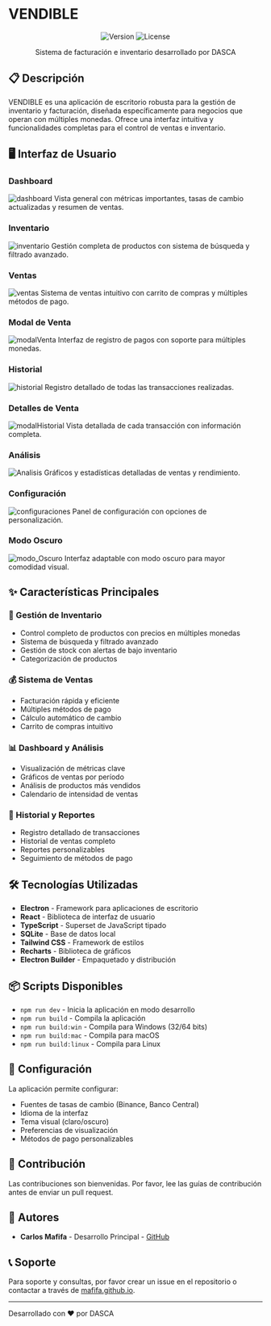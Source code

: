 # VENDIBLE

<div align="center">
  
![Version](https://img.shields.io/badge/version-1.0.3-blue.svg)
![License](https://img.shields.io/badge/license-MIT-green.svg)

Sistema de facturación e inventario desarrollado por DASCA
</div>

## 📋 Descripción

VENDIBLE es una aplicación de escritorio robusta para la gestión de inventario y facturación, diseñada específicamente para negocios que operan con múltiples monedas. Ofrece una interfaz intuitiva y funcionalidades completas para el control de ventas e inventario.

## 🖥️ Interfaz de Usuario

### Dashboard

![dashboard](./resources/readme/dashboard..png)
Vista general con métricas importantes, tasas de cambio actualizadas y resumen de ventas.

### Inventario

![inventario](./resources/readme/Inventario..png)
Gestión completa de productos con sistema de búsqueda y filtrado avanzado.

### Ventas

![ventas](./resources/readme/ventas..png)
Sistema de ventas intuitivo con carrito de compras y múltiples métodos de pago.

### Modal de Venta

![modalVenta](./resources/readme/moda_venta..png)
Interfaz de registro de pagos con soporte para múltiples monedas.

### Historial

![historial](./resources/readme/Historial..png)
Registro detallado de todas las transacciones realizadas.

### Detalles de Venta

![modalHistorial](./resources/readme/modal_historial..png)
Vista detallada de cada transacción con información completa.

### Análisis

![Analisis](./resources/readme/analisis..png)
Gráficos y estadísticas detalladas de ventas y rendimiento.

### Configuración

![configuraciones](./resources/readme/configuraciones..png)
Panel de configuración con opciones de personalización.

### Modo Oscuro

![modo_Oscuro](resources/readme/modo_oscuro..png)
Interfaz adaptable con modo oscuro para mayor comodidad visual.

## ✨ Características Principales

### 💼 Gestión de Inventario

- Control completo de productos con precios en múltiples monedas
- Sistema de búsqueda y filtrado avanzado
- Gestión de stock con alertas de bajo inventario
- Categorización de productos

### 💰 Sistema de Ventas

- Facturación rápida y eficiente
- Múltiples métodos de pago
- Cálculo automático de cambio
- Carrito de compras intuitivo

### 📊 Dashboard y Análisis

- Visualización de métricas clave
- Gráficos de ventas por período
- Análisis de productos más vendidos
- Calendario de intensidad de ventas

### 📜 Historial y Reportes

- Registro detallado de transacciones
- Historial de ventas completo
- Reportes personalizables
- Seguimiento de métodos de pago

## 🛠️ Tecnologías Utilizadas

- **Electron** - Framework para aplicaciones de escritorio
- **React** - Biblioteca de interfaz de usuario
- **TypeScript** - Superset de JavaScript tipado
- **SQLite** - Base de datos local
- **Tailwind CSS** - Framework de estilos
- **Recharts** - Biblioteca de gráficos
- **Electron Builder** - Empaquetado y distribución

## 📦 Scripts Disponibles

- `npm run dev` - Inicia la aplicación en modo desarrollo
- `npm run build` - Compila la aplicación
- `npm run build:win` - Compila para Windows (32/64 bits)
- `npm run build:mac` - Compila para macOS
- `npm run build:linux` - Compila para Linux

## 🔧 Configuración

La aplicación permite configurar:

- Fuentes de tasas de cambio (Binance, Banco Central)
- Idioma de la interfaz
- Tema visual (claro/oscuro)
- Preferencias de visualización
- Métodos de pago personalizables

## 🤝 Contribución

Las contribuciones son bienvenidas. Por favor, lee las guías de contribución antes de enviar un pull request.

## 👥 Autores

- **Carlos Mafifa** - Desarrollo Principal - [GitHub](https://github.com/Mafifa)

## 📞 Soporte

Para soporte y consultas, por favor crear un issue en el repositorio o contactar a través de [mafifa.github.io](https://mafifa.github.io).

---

Desarrollado con ❤️ por DASCA